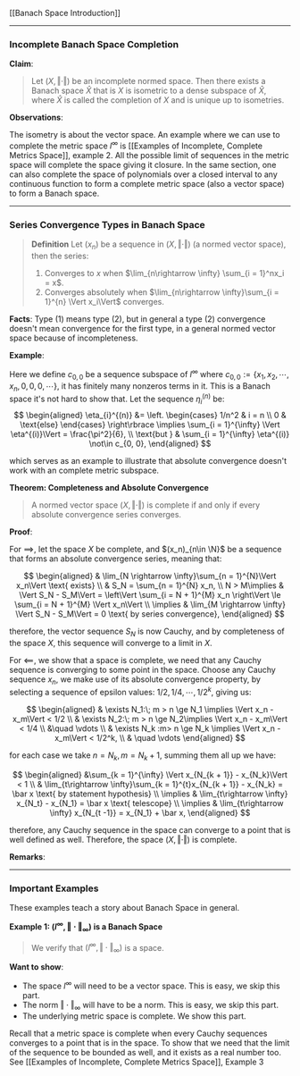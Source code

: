 [[Banach Space Introduction]]


---
### **Incomplete Banach Space Completion**

**Claim**: 
> Let $(X, \Vert \cdot\Vert)$ be an incomplete normed space. Then there exists a Banach space $\hat X$ that is $X$ is isometric to a dense subspace of $\hat X$, where $\hat X$ is called the completion of $X$ and is unique up to isometries. 

**Observations**: 

The isometry is about the vector space. An example where we can use to complete the metric space $l^\infty$ is [[Examples of Incomplete, Complete Metrics Space]], example 2. All the possible limit of sequences in the metric space will complete the space giving it closure. In the same section, one can also complete the space of polynomials over a closed interval to any continuous function to form a complete metric space (also a vector space) to form a Banach space. 

---
### **Series Convergence Types in Banach Space**

> **Definition**
> Let $(x_n)$ be a sequence in $(X, \Vert \cdot\Vert)$ (a normed vector space), then the series: 
> 1. Converges to $x$ when $\lim_{n\rightarrow \infty} \sum_{i = 1}^nx_i = x$. 
> 2. Converges absolutely when $\lim_{n\rightarrow \infty}\sum_{i = 1}^{n} \Vert x_i\Vert$ converges. 

**Facts**: 
Type (1) means type (2), but in general a type (2) convergence doesn't mean convergence for the first type, in a general normed vector space because of incompleteness. 

**Example**: 

Here we define $c_{0, 0}$ be a sequence subspace of $l^\infty$ where $c_{0, 0} := \{x_1, x_2, \cdots, x_n, 0, 0, 0, \cdots\}$, it has finitely many nonzeros terms in it. This is a Banach space it's not hard to show that. Let the sequence $\eta^{(n)}_i$ be: 
$$
\begin{aligned}
    \eta_{i}^{(n)} &=
    \left.
    \begin{cases}
        1/n^2 & i = n
        \\
        0 & \text{else}
    \end{cases} 
    \right\rbrace
    \implies \sum_{i = 1}^{\infty} \Vert \eta^{(i)}\Vert 
    = \frac{\pi^2}{6}, 
    \\
    \text{but } &
    \sum_{i = 1}^{\infty}
    \eta^{(i)} \not\in c_{0, 0}, 
\end{aligned}
$$

which serves as an example to illustrate that absolute convergence doesn't work with an complete metric subspace. 

**Theorem: Completeness and Absolute Convergence**
> A normed vector space $(X, \Vert \cdot\Vert)$ is complete if and only if every absolute convergence series converges. 

**Proof**:

For $\implies$, let the space $X$ be complete, and $(x_n)_{n\in \N}$ be a sequence that forms an absolute convergence series, meaning that: 

$$
\begin{aligned}
    & \lim_{N \rightarrow \infty}\sum_{n = 1}^{N}\Vert x_n\Vert \text{ exists}
    \\
    & S_N = \sum_{n = 1}^{N} x_n,
    \\
    N > M\implies & 
    \Vert S_N - S_M\Vert 
    = 
    \left\Vert 
        \sum_{i = N + 1}^{M} x_n
    \right\Vert \le 
    \sum_{i = N + 1}^{M} \Vert x_n\Vert
    \\
    \implies & 
    \lim_{M \rightarrow \infty}
    \Vert S_N - S_M\Vert = 0 \text{ by series convergence}, 
\end{aligned}
$$

therefore, the vector sequence $S_N$ is now Cauchy, and by completeness of the space $X$, this sequence will converge to a limit in $X$. 

For $\impliedby$, we show that a space is complete, we need that any Cauchy sequence is converging to some point in the space. Choose any Cauchy sequence $x_n$, we make use of its absolute convergence property, by selecting a sequence of epsilon values: $1/2, 1/4, \cdots, 1/2^k$, giving us: 

$$
\begin{aligned}
    & \exists N_1:\; m > n \ge N_1 \implies \Vert x_n - x_m\Vert < 1/2
    \\
    & \exists N_2:\; m > n \ge N_2\implies \Vert x_n - x_m\Vert < 1/4
    \\
    &\quad  \vdots
    \\
    & \exists N_k :m> n \ge N_k \implies 
    \Vert x_n - x_m\Vert < 1/2^k, 
    \\
    & \quad \vdots
\end{aligned}
$$

for each case we take $n = N_k, m = N_k + 1$, summing them all up we have: 

$$
\begin{aligned}
    &\sum_{k = 1}^{\infty}
    \Vert x_{N_{k + 1}} - x_{N_k}\Vert < 1
    \\
    & \lim_{t\rightarrow \infty}\sum_{k = 1}^{t}x_{N_{k + 1}} - x_{N_k} = \bar x \text{ by statement hypothesis}
    \\
    \implies &
    \lim_{t\rightarrow \infty} x_{N_t} - x_{N_1} = \bar x \text{ telescope}
    \\
    \implies &
    \lim_{t\rightarrow \infty} x_{N_{t -1}} = x_{N_1} + \bar x, 
\end{aligned}
$$

therefore, any Cauchy sequence in the space can converge to a point that is well defined as well. Therefore, the space $(X, \Vert \cdot\Vert)$ is complete. 



**Remarks**:



---
### **Important Examples**

These examples teach a story about Banach Space in general. 

**Example 1: $(l^\infty, \Vert\cdot \Vert_\infty)$ is a Banach Space**
> We verify that $(l^\infty, \Vert\cdot \Vert_\infty)$ is a space. 

**Want to show**: 
- The space $l^\infty$ will need to be a vector space. This is easy, we skip this part. 
- The norm $\Vert \cdot\Vert_\infty$ will have to be a norm. This is easy, we skip this part. 
- The underlying metric space is complete. We show this part. 

Recall that a metric space is complete when every Cauchy sequences converges to a point that is in the space. To show that we need that the limit of the sequence to be bounded as well, and it exists as a real number too. See [[Examples of Incomplete, Complete Metrics Space]], Example 3


